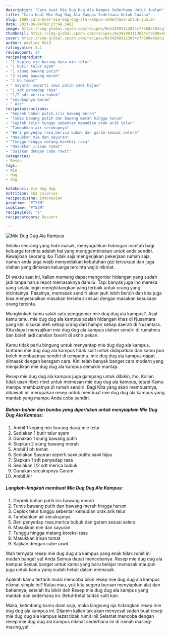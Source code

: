 ```yaml
---
description: "Cara buat Mie Dug Dug Ala Kampus Sederhana Untuk Jualan"
title: "Cara buat Mie Dug Dug Ala Kampus Sederhana Untuk Jualan"
slug: 1088-cara-buat-mie-dug-dug-ala-kampus-sederhana-untuk-jualan
date: 2021-06-04T08:23:44.348Z
image: https://img-global.cpcdn.com/recipes/0e342093113034c7/680x482cq70/mie-dug-dug-ala-kampus-foto-resep-utama.jpg
thumbnail: https://img-global.cpcdn.com/recipes/0e342093113034c7/680x482cq70/mie-dug-dug-ala-kampus-foto-resep-utama.jpg
cover: https://img-global.cpcdn.com/recipes/0e342093113034c7/680x482cq70/mie-dug-dug-ala-kampus-foto-resep-utama.jpg
author: Adeline Reid
ratingvalue: 3.1
reviewcount: 14
recipeingredient:
- "1 keping mie burung dara mie telur"
- "1 butir telur ayam"
- "1 siung bawang putih"
- "2 siung bawang merah"
- "1 bh tomat"
- " Sayuran seperti sawi putih sawi hijau"
- "1 sdt penyedap rasa"
- "1/2 sdt merica bubuk"
- "secukupnya Garam"
- " Air"
recipeinstructions:
- "Geprek bahan putih.iris bawang merah"
- "Tumis bawang putih dan bawang merah hingga harum"
- "Ceplok telur tunggu sebentar kemudian orak arik telur"
- "Tambahkan air secukupnya"
- "Beri penyedap rasa,merica bubuk dan garam sesuai selera"
- "Masukkan mie dan sayuran"
- "Tunggu hingga matang.koreksi rasa"
- "Masukkan irisan tomat"
- "Sajikan dengan cabe rawit"
categories:
- Resep
tags:
- mie
- dug
- dug

katakunci: mie dug dug 
nutrition: 162 calories
recipecuisine: Indonesian
preptime: "PT23M"
cooktime: "PT52M"
recipeyield: "1"
recipecategory: Dessert

---
```



![Mie Dug Dug Ala Kampus](https://img-global.cpcdn.com/recipes/0e342093113034c7/680x482cq70/mie-dug-dug-ala-kampus-foto-resep-utama.jpg)

Selaku seorang yang hobi masak, menyuguhkan hidangan mantab bagi keluarga tercinta adalah hal yang menggembirakan untuk anda sendiri. Kewajiban seorang ibu Tidak saja mengerjakan pekerjaan rumah saja, namun anda juga wajib menyediakan kebutuhan gizi tercukupi dan juga olahan yang dimakan keluarga tercinta wajib nikmat.

Di waktu  saat ini, kalian memang dapat mengorder hidangan yang sudah jadi tanpa harus repot memasaknya dahulu. Tapi banyak juga lho mereka yang selalu ingin menghidangkan yang terbaik untuk orang yang dicintainya. Pasalnya, memasak sendiri akan jauh lebih bersih dan kita juga bisa menyesuaikan masakan tersebut sesuai dengan masakan kesukaan orang tercinta. 



Mungkinkah kamu salah satu penggemar mie dug dug ala kampus?. Asal kamu tahu, mie dug dug ala kampus adalah hidangan khas di Nusantara yang kini disukai oleh setiap orang dari hampir setiap daerah di Nusantara. Kita dapat menyajikan mie dug dug ala kampus olahan sendiri di rumahmu dan boleh jadi camilan favorit di akhir pekan.

Kamu tidak perlu bingung untuk menyantap mie dug dug ala kampus, lantaran mie dug dug ala kampus tidak sulit untuk didapatkan dan kamu pun boleh membuatnya sendiri di tempatmu. mie dug dug ala kampus dapat dimasak dengan beragam cara. Kini telah banyak banget cara modern yang menjadikan mie dug dug ala kampus semakin mantap.

Resep mie dug dug ala kampus juga gampang untuk dibikin, lho. Kalian tidak usah ribet-ribet untuk memesan mie dug dug ala kampus, tetapi Kamu mampu membuatnya di rumah sendiri. Bagi Kita yang akan membuatnya, dibawah ini merupakan resep untuk membuat mie dug dug ala kampus yang mantab yang mampu Anda coba sendiri.

<!--inarticleads1-->

##### Bahan-bahan dan bumbu yang diperlukan untuk menyiapkan Mie Dug Dug Ala Kampus:

1. Ambil 1 keping mie burung dara/ mie telur
1. Sediakan 1 butir telur ayam
1. Gunakan 1 siung bawang putih
1. Siapkan 2 siung bawang merah
1. Ambil 1 bh tomat
1. Sediakan  Sayuran seperti sawi putih/ sawi hijau
1. Siapkan 1 sdt penyedap rasa
1. Sediakan 1/2 sdt merica bubuk
1. Gunakan secukupnya Garam
1. Ambil  Air




<!--inarticleads2-->

##### Langkah-langkah membuat Mie Dug Dug Ala Kampus:

1. Geprek bahan putih.iris bawang merah
1. Tumis bawang putih dan bawang merah hingga harum
1. Ceplok telur tunggu sebentar kemudian orak arik telur
1. Tambahkan air secukupnya
1. Beri penyedap rasa,merica bubuk dan garam sesuai selera
1. Masukkan mie dan sayuran
1. Tunggu hingga matang.koreksi rasa
1. Masukkan irisan tomat
1. Sajikan dengan cabe rawit




Wah ternyata resep mie dug dug ala kampus yang enak tidak rumit ini mudah banget ya! Anda Semua dapat mencobanya. Resep mie dug dug ala kampus Sesuai banget untuk kamu yang baru belajar memasak maupun juga untuk kamu yang sudah hebat dalam memasak.

Apakah kamu tertarik mulai mencoba bikin resep mie dug dug ala kampus nikmat simple ini? Kalau mau, yuk kita segera buruan menyiapkan alat dan bahannya, setelah itu bikin deh Resep mie dug dug ala kampus yang mantab dan sederhana ini. Betul-betul taidak sulit kan. 

Maka, ketimbang kamu diam saja, maka langsung aja hidangkan resep mie dug dug ala kampus ini. Dijamin kalian tak akan menyesal sudah buat resep mie dug dug ala kampus lezat tidak rumit ini! Selamat mencoba dengan resep mie dug dug ala kampus nikmat sederhana ini di rumah masing-masing,ya!.

